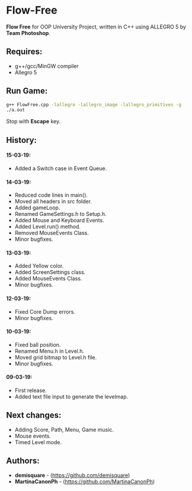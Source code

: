 # Flow-Free
**Flow Free** for OOP University Project, written in C++ using ALLEGRO 5 by **Team Photoshop**.

## Requires:
 - g++/gcc/MinGW compiler
 - Allegro 5

## Run Game:
```bash
g++ FlowFree.cpp -lallegro -lallegro_image -lallegro_primitives -g
./a.out
```
Stop with **Escape** key.

## History:
#### 15-03-19:
- Added a Switch case in Event Queue.

#### 14-03-19:
- Reduced code lines in main().
- Moved all headers in src folder.
- Added gameLoop.
- Renamed GameSettings.h to Setup.h.
- Added Mouse and Keyboard Events.
- Added Level.run() method.
- Removed MouseEvents Class.
- Minor bugfixes.

#### 13-03-19:
- Added Yellow color.
- Added ScreenSettings class.
- Added MouseEvents Class.
- Minor bugfixes.

#### 12-03-19:
- Fixed Core Dump errors.
- Minor bugfixes.

#### 10-03-19:
- Fixed ball position.
- Renamed Menu.h in Level.h.
- Moved grid bitmap to Level.h file.
- Minor bugfixes.

#### 09-03-19:
- First release.
- Added text file input to generate the levelmap.

## Next changes:
- Adding Score, Path, Menu, Game music.
- Mouse events.
- Timed Level mode.

## Authors:

* **demisquare** - (https://github.com/demisquare)
* **MartinaCanonPh** - (https://github.com/MartinaCanonPh)
